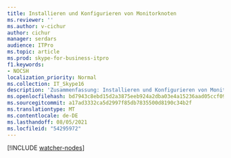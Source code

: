 ```yaml
---
title: Installieren und Konfigurieren von Monitorknoten
ms.reviewer: ''
ms.author: v-cichur
author: cichur
manager: serdars
audience: ITPro
ms.topic: article
ms.prod: skype-for-business-itpro
f1.keywords:
- NOCSH
localization_priority: Normal
ms.collection: IT_Skype16
description: 'Zusammenfassung: Installieren und Konfigurieren von Monitorknoten für Skype for Business Server synthetische Transaktionen.'
ms.openlocfilehash: bd7943c8ebd15d2a3875eeb924a2dba03e4a15236aad05ccf09d53735dd2b0e5
ms.sourcegitcommit: a17ad3332ca5d2997f85db7835500d8190c34b2f
ms.translationtype: MT
ms.contentlocale: de-DE
ms.lasthandoff: 08/05/2021
ms.locfileid: "54295972"
---
```

[!INCLUDE [watcher-nodes](../../SfbServer/management-tools/use-scom-management-pack/watcher-nodes.md)]
